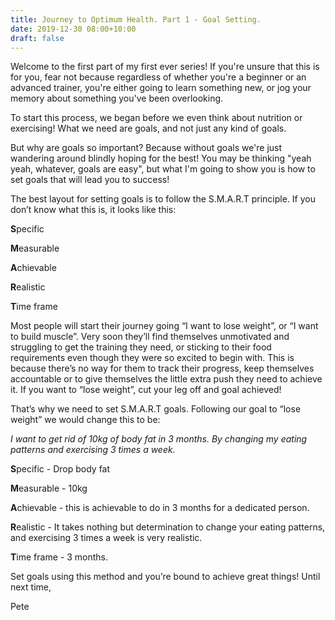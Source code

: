 ```yaml
---
title: Journey to Optimum Health. Part 1 - Goal Setting.
date: 2019-12-30 08:00+10:00 
draft: false
---
```


Welcome to the first part of my first ever series! If you're unsure that this is for you, fear not because regardless of whether you're a beginner or an advanced trainer, you're either going to learn something new, or jog your memory about something you've been overlooking. 



To start this process, we began before we even think about nutrition or exercising! What we need are goals, and not just any kind of goals. 

But why are goals so important? Because without goals we're just wandering around blindly hoping for the best! You may be thinking "yeah yeah, whatever, goals are easy", but what I'm going to show you is how to set goals that will lead you to success!

The best layout for setting goals is to follow the S.M.A.R.T principle. If you don’t know what this is, it looks like this:

**S**pecific 

**M**easurable

**A**chievable

**R**ealistic

**T**ime frame



Most people will start their journey going “I want to lose weight”, or “I want to build muscle”. Very soon they’ll find themselves unmotivated and struggling to get the training they need, or sticking to their food requirements even though they were so excited to begin with. This is because there’s no way for them to track their progress, keep themselves accountable or to give themselves the little extra push they need to achieve it.
If you want to “lose weight”, cut your leg off and goal achieved! 

That’s why we need to set S.M.A.R.T goals. Following our goal to “lose weight” we would change this to be:

*I want to get rid of 10kg of body fat in 3 months. By changing my eating patterns and exercising 3 times a week.*

**S**pecific - Drop body fat

**M**easurable - 10kg

**A**chievable - this is achievable to do in 3 months for a dedicated person.

**R**ealistic - It takes nothing but determination to change your eating patterns, and exercising 3 times a week is very realistic.

**T**ime frame - 3 months.



Set goals using this method and you’re bound to achieve great things! 
Until next time, 

Pete 
